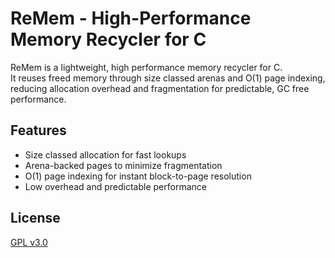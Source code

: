 # ReMem - High-Performance Memory Recycler for C

ReMem is a lightweight, high performance memory recycler for C.  
It reuses freed memory through size classed arenas and O(1) page indexing, reducing allocation overhead and fragmentation for predictable, GC free performance.

## Features
- Size classed allocation for fast lookups
- Arena-backed pages to minimize fragmentation
- O(1) page indexing for instant block-to-page resolution
- Low overhead and predictable performance

## License
[GPL v3.0](LICENSE)
